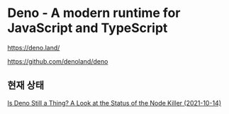 # Deno - A modern runtime for JavaScript and TypeScript

<https://deno.land/>

<https://github.com/denoland/deno>

## 현재 상태

[Is Deno Still a Thing? A Look at the Status of the Node Killer (2021-10-14)](https://blog.bitsrc.io/is-deno-still-a-thing-a-look-at-the-status-of-the-node-killer-884d47981d09)
